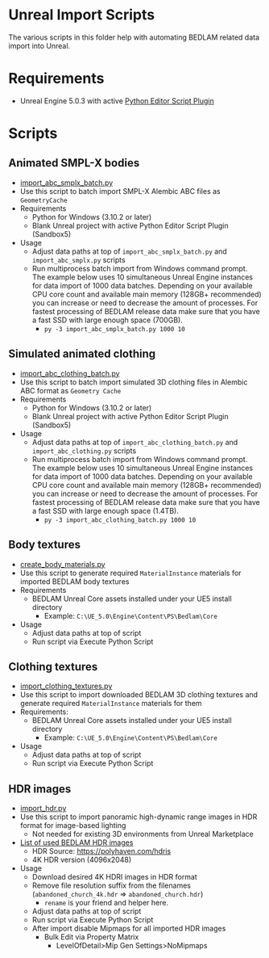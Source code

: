 # Unreal Import Scripts
The various scripts in this folder help with automating BEDLAM related data import into Unreal.

# Requirements
+ Unreal Engine 5.0.3 with active [Python Editor Script Plugin](https://docs.unrealengine.com/5.0/en-US/scripting-the-unreal-editor-using-python/)

# Scripts

## Animated SMPL-X bodies
+ [import_abc_smplx_batch.py](import_abc_smplx_batch.py)
+ Use this script to batch import SMPL-X Alembic ABC files as `GeometryCache`
+ Requirements
    + Python for Windows (3.10.2 or later)
    + Blank Unreal project with active Python Editor Script Plugin (Sandbox5)
+ Usage
    + Adjust data paths at top of `import_abc_smplx_batch.py` and `import_abc_smplx.py` scripts
    + Run multiprocess batch import from Windows command prompt. The example below uses 10 simultaneous Unreal Engine instances for data import of 1000 data batches. Depending on your available CPU core count and available main memory (128GB+ recommended) you can increase or need to decrease the amount of processes. For fastest processing of BEDLAM release data make sure that you have a fast SSD with large enough space (700GB).
        + `py -3 import_abc_smplx_batch.py 1000 10`

## Simulated animated clothing
+ [import_abc_clothing_batch.py](import_abc_clothing_batch.py)
+ Use this script to batch import simulated 3D clothing files in Alembic ABC format as `Geometry Cache`
+ Requirements
    + Python for Windows (3.10.2 or later)
    + Blank Unreal project with active Python Editor Script Plugin (Sandbox5)
+ Usage
    + Adjust data paths at top of `import_abc_clothing_batch.py` and `import_abc_clothing.py` scripts
    + Run multiprocess batch import from Windows command prompt. The example below uses 10 simultaneous Unreal Engine instances for data import of 1000 data batches. Depending on your available CPU core count and available main memory (128GB+ recommended) you can increase or need to decrease the amount of processes. For fastest processing of BEDLAM release data make sure that you have a fast SSD with large enough space (1.4TB).
        + `py -3 import_abc_clothing_batch.py 1000 10`

## Body textures
+ [create_body_materials.py](create_body_materials.py)
+ Use this script to generate required `MaterialInstance` materials for imported BEDLAM body textures
+ Requirements
    + BEDLAM Unreal Core assets installed under your UE5 install directory
        + Example: `C:\UE_5.0\Engine\Content\PS\Bedlam\Core`
+ Usage
    + Adjust data paths at top of script
    + Run script via Execute Python Script

## Clothing textures
+ [import_clothing_textures.py](import_clothing_textures.py)
+ Use this script to import downloaded BEDLAM 3D clothing textures and generate required `MaterialInstance` materials for them
+ Requirements:
    + BEDLAM Unreal Core assets installed under your UE5 install directory
        + Example: `C:\UE_5.0\Engine\Content\PS\Bedlam\Core`
+ Usage
    + Adjust data paths at top of script
    + Run script via Execute Python Script

## HDR images
+ [import_hdr.py](import_hdr.py)
+ Use this script to import panoramic high-dynamic range images in HDR format for image-based lighting
    + Not needed for existing 3D environments from Unreal Marketplace
+ [List of used BEDLAM HDR images](../../config/whitelist_hdri.txt)
    + HDR Source: https://polyhaven.com/hdris
    + 4K HDR version (4096x2048)
+ Usage
    + Download desired 4K HDRI images in HDR format
    + Remove file resolution suffix from the filenames (`abandoned_church_4k.hdr` => `abandoned_church.hdr`)
        + `rename` is your friend and helper here.
    + Adjust data paths at top of script
    + Run script via Execute Python Script
    + After import disable Mipmaps for all imported HDR images
        + Bulk Edit via Property Matrix
            + LevelOfDetail>Mip Gen Settings>NoMipmaps
